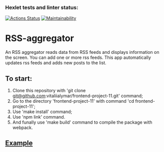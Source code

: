 ### Hexlet tests and linter status:
[![Actions Status](https://github.com/vitaliialymar/frontend-project-11/workflows/hexlet-check/badge.svg)](https://github.com/vitaliialymar/frontend-project-11/actions) [![Maintainability](https://api.codeclimate.com/v1/badges/246d787d6e03ad527885/maintainability)](https://codeclimate.com/github/vitaliialymar/frontend-project-11/maintainability)

<h1>RSS-aggregator</h1>

<p>An RSS aggregator reads data from RSS feeds and displays information on the screen. You can add one or more rss feeds. This app automatically updates rss feeds and adds new posts to the list.</p>

<h2>To start:</h2>

1. Clone this repository with 'git clone git@github.com:vitaliialymar/frontend-project-11.git' command;
2. Go to the directory 'frontend-project-11' with command 'cd frontend-project-11';
3. Use 'make install' command;
4. Use 'npm link' command.
5. And funally use 'make build' command to compile the package with webpack.

<a href="https://frontend-project-11-tau.vercel.app/"><h2>Example</h2></a>